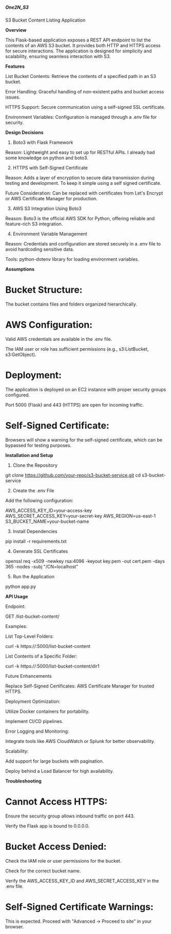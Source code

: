 ##### One2N_S3

S3 Bucket Content Listing Application

**Overview**

This Flask-based application exposes a REST API endpoint to list the contents of an AWS S3 bucket. It provides both HTTP and HTTPS access for secure interactions. The application is designed for simplicity and scalability, ensuring seamless interaction with S3.

**Features**

List Bucket Contents: Retrieve the contents of a specified path in an S3 bucket.

Error Handling: Graceful handling of non-existent paths and bucket access issues.

HTTPS Support: Secure communication using a self-signed SSL certificate.

Environment Variables: Configuration is managed through a .env file for security.

**Design Decisions**

1. Boto3 with Flask Framework

Reason: Lightweight and easy to set up for RESTful APIs. I already had some knowledge on python and boto3.


2. HTTPS with Self-Signed Certificate

Reason: Adds a layer of encryption to secure data transmission during testing and development. To keep it simple using a self signed certificate.

Future Consideration: Can be replaced with certificates from Let's Encrypt or AWS Certificate Manager for production.

3. AWS S3 Integration Using Boto3

Reason: Boto3 is the official AWS SDK for Python, offering reliable and feature-rich S3 integration.

4. Environment Variable Management

Reason: Credentials and configuration are stored securely in a .env file to avoid hardcoding sensitive data.

Tools: python-dotenv library for loading environment variables.

**Assumptions**

# Bucket Structure:

The bucket contains files and folders organized hierarchically.

# AWS Configuration:

Valid AWS credentials are available in the .env file.

The IAM user or role has sufficient permissions (e.g., s3:ListBucket, s3:GetObject).

# Deployment:

The application is deployed on an EC2 instance with proper security groups configured.

Port 5000 (Flask) and 443 (HTTPS) are open for incoming traffic.

# Self-Signed Certificate:

Browsers will show a warning for the self-signed certificate, which can be bypassed for testing purposes.

**Installation and Setup**

1. Clone the Repository

git clone https://github.com/your-repo/s3-bucket-service.git
cd s3-bucket-service

2. Create the .env File

Add the following configuration:

AWS_ACCESS_KEY_ID=your-access-key
AWS_SECRET_ACCESS_KEY=your-secret-key
AWS_REGION=us-east-1
S3_BUCKET_NAME=your-bucket-name

3. Install Dependencies

pip install -r requirements.txt

4. Generate SSL Certificates

openssl req -x509 -newkey rsa:4096 -keyout key.pem -out cert.pem -days 365 -nodes -subj "/CN=localhost"

5. Run the Application

python app.py

**API Usage**

Endpoint:

GET /list-bucket-content/<path>

Examples:

List Top-Level Folders:

curl -k https://<public-ip>:5000/list-bucket-content

List Contents of a Specific Folder:

curl -k https://<public-ip>:5000/list-bucket-content/dir1

Future Enhancements

Replace Self-Signed Certificates: AWS Certificate Manager for trusted HTTPS.

Deployment Optimization:

Utilize Docker containers for portability.

Implement CI/CD pipelines.

Error Logging and Monitoring:

Integrate tools like AWS CloudWatch or Splunk for better observability.

Scalability:

Add support for large buckets with pagination.

Deploy behind a Load Balancer for high availability.

**Troubleshooting**

# Cannot Access HTTPS:

Ensure the security group allows inbound traffic on port 443.

Verify the Flask app is bound to 0.0.0.0.

# Bucket Access Denied:

Check the IAM role or user permissions for the bucket.

Check for the correct bucket name.

Verify the AWS_ACCESS_KEY_ID and AWS_SECRET_ACCESS_KEY in the .env file.

# Self-Signed Certificate Warnings:

This is expected. Proceed with "Advanced → Proceed to site" in your browser.
